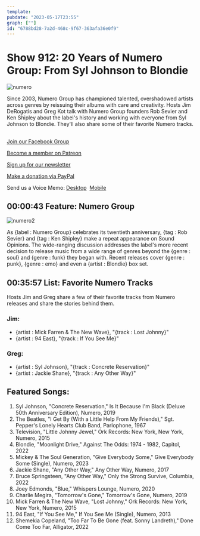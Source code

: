 ```yaml
---
template: 
pubdate: "2023-05-17T23:55"
graph: [""]
id: "6788bd28-7a2d-468c-9f67-363afa36e0f9"
---
```






# Show 912: 20 Years of Numero Group: From Syl Johnson to Blondie

![numero](https://static.soundopinions.org/images/2023/numerogrouplogo.jpeg)

Since 2003, Numero Group has championed talented, overshadowed artists across genres by reissuing their albums with care and creativity. Hosts Jim DeRogatis and Greg Kot talk with Numero Group founders Rob Sevier and Ken Shipley about the label's history and working with everyone from Syl Johnson to Blondie. They'll also share some of their favorite Numero tracks.



## 

[Join our Facebook Group](https://bit.ly/3sivr9T)

[Become a member on Patreon](https://bit.ly/3slWZvc)

[Sign up for our newsletter](https://bit.ly/3eEvRnG)

[Make a donation via PayPal](https://bit.ly/3dmt9lU)

Send us a Voice Memo: [Desktop](bit.ly/2RyD5Ah)  [Mobile](sayhi.chat/soundops)



## 00:00:43 Feature: Numero Group

![numero2](https://static.soundopinions.org/images/2023/atom-1556718664-1024x1024-2x.jpeg)

As {label : Numero Group} celebrates its twentieth anniversary, {tag : Rob Sevier} and {tag : Ken Shipley} make a repeat appearance on Sound Opinions. The wide-ranging discussion addresses the label's more recent decision to release music from a wide range of genres beyond the {genre : soul} and {genre : funk} they began with. Recent releases cover {genre : punk}, {genre : emo} and even a {artist : Blondie} box set.



## 00:35:57 List: Favorite Numero Tracks

Hosts Jim and Greg share a few of their favorite tracks from Numero releases and share the stories behind them.


### Jim:

- {artist : Mick Farren & The New Wave}, "{track : Lost Johnny}"
- {artist : 94 East}, "{track : If You See Me}"


### Greg:

- {artist : Syl Johnson}, "{track : Concrete Reservation}"
- {artist : Jackie Shane}, "{track : Any Other Way}"



## Featured Songs:

1. Syl Johnson, "Concrete Reservation," Is It Because I'm Black (Deluxe 50th Anniversary Edition), Numero, 2019
2. The Beatles, "I Get By (With a Little Help From My Friends)," Sgt. Pepper's Lonely Hearts Club Band, Parlophone, 1967
3. Television, "Little Johnny Jewel," Ork Records: New York, New York, Numero, 2015
4. Blondie, "Moonlight Drive," Against The Odds: 1974 - 1982, Capitol, 2022
5. Mickey & The Soul Generation, "Give Everybody Some," Give Everybody Some (Single), Numero, 2023
6. Jackie Shane, "Any Other Way," Any Other Way, Numero, 2017
7. Bruce Springsteen, "Any Other Way," Only the Strong Survive, Columbia, 2022
8. Joey Edmonds, "Blue," Whispers Lounge, Numero, 2020
9. Charlie Megira, "Tomorrow's Gone," Tomorrow's Gone, Numero, 2019
10. Mick Farren & The New Wave, "Lost Johnny," Ork Records: New York, New York, Numero, 2015
11. 94 East, "If You See Me," If You See Me (Single), Numero, 2013
12. Shemekia Copeland, "Too Far To Be Gone (feat. Sonny Landreth)," Done Come Too Far, Alligator, 2022
